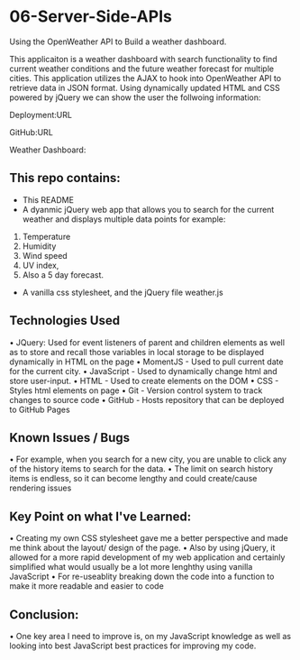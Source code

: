 # 06-Server-Side-APIs
Using the OpenWeather API to Build a weather dashboard.

This applicaiton is a weather dashboard with search functionality to find current weather conditions and the future weather forecast for multiple cities. This application utilizes the AJAX to hook into OpenWeather API to retrieve data in JSON format. Using dynamically updated HTML and CSS powered by jQuery we can show the user the follwoing information:

Deployment:URL 

GitHub:URL

Weather Dashboard:

## This repo contains:
* This README
* A dyanmic jQuery web app that allows you to search for the current weather and displays multiple data points for example:

 1. Temperature
 2. Humidity
 3. Wind speed
 4. UV index, 
 5. Also a 5 day forecast.

* A vanilla css stylesheet, and the jQuery file weather.js

## Technologies Used
•	JQuery: Used for event listeners of parent and children elements as well as to store and
    recall those  variables in local storage to be displayed dynamically in HTML on the page
•	MomentJS - Used to pull current date for the current city.
•	JavaScript - Used to dynamically change html and store user-input.
•	HTML - Used to create elements on the DOM
•	CSS - Styles html elements on page
•	Git - Version control system to track changes to source code
•	GitHub - Hosts repository that can be deployed to GitHub Pages



## Known Issues / Bugs
•	For example, when you search for a new city, you are unable to click any of the history 
    items to search for the data.
•	The limit on search history items is endless, so it can become lengthy and could create/cause rendering
    issues


## Key Point on what I've Learned:
•	Creating my own CSS stylesheet gave me a better perspective and made me think about 
    the layout/ design of the page.
•	Also by using jQuery, it allowed for a more rapid development of my web application and 
    certainly simplified what would usually be a lot more lenghthy using vanilla JavaScript
 •	For re-useablity breaking down the code into a function to make it more readable and 
    easier to code

## Conclusion:
•	One key area I need to improve is, on my JavaScript knowledge as well as looking into best 
    JavaScript best practices for improving my code.
    
